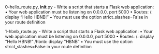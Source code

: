 0-hello_route.py, __init__.py - Write a script that starts a Flask web application:
    • Your web application must be listening on 0.0.0.0, port 5000
    • Routes:
        /: display “Hello HBNB!”
    • You must use the option strict_slashes=False in your route definition

1-hbnb_route.py - Write a script that starts a Flask web application:
    • Your web application must be listening on 0.0.0.0, port 5000
    • Routes:
        /: display “Hello HBNB!”
        /hbnb: display “HBNB”
    • You must use the option strict_slashes=False in your route definition
